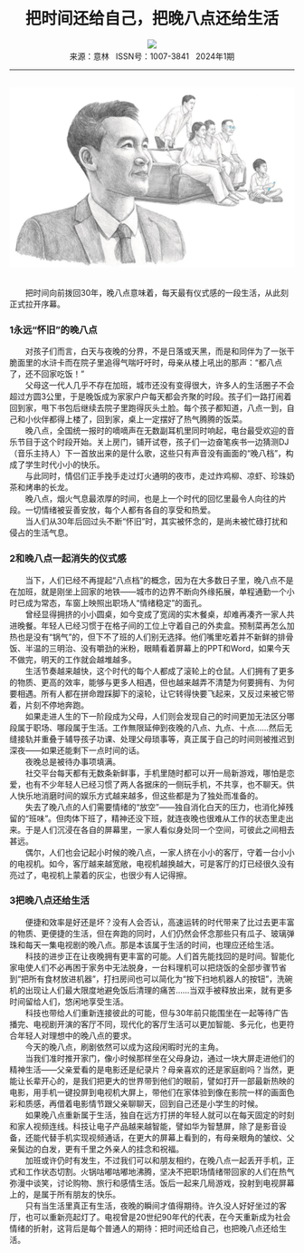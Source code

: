 # <center>把时间还给自己，把晚八点还给生活</center>

<div align=center><img src="https://raw.githubusercontent.com/leaguecn/magazines/main/img_authors/%d7%f7%d5%df%a3%ba%c8%ee%b0%d7%c7%e4.jpg"></div>

<center>来源：意林   ISSN号：1007-3841   2024年1期</center>

* * *

<br>![](https://raw.githubusercontent.com/leaguecn/magazines/main/img/yili20240106-1-l.jpg)

  
<br>　　把时间向前拨回30年，晚八点意味着，每天最有仪式感的一段生活，从此刻正式拉开序幕。

### 1永远“怀旧”的晚八点

  
　　对孩子们而言，白天与夜晚的分界，不是日落或天黑，而是和同伴为了一张干脆面里的水浒卡而在院子里追得气喘吁吁时，母亲从楼上吼出的那声：“都八点了，还不回家吃饭！”  
　　父母这一代人几乎不存在加班，城市还没有变得很大，许多人的生活圈子不会超过方圆3公里，于是晚饭成为家家户户每天都会齐聚的时段。孩子们一路打闹着回到家，甩下书包后继续去院子里跑得灰头土脸。每个孩子都知道，八点一到，自己和小伙伴都得上楼了，回到家，桌上一定摆好了热气腾腾的饭菜。  
　　晚八点，全国统一报时的嘀嘀声在无数副耳机里同时响起，电台最受欢迎的音乐节目于这个时段开始。关上房门，铺开试卷，孩子们一边奋笔疾书一边猜测DJ（音乐主持人）下一首放出来的是什么歌，这些只有声音没有画面的“晚八档”，构成了学生时代小小的快乐。  
　　与此同时，情侣们正手挽手走过灯火通明的夜市，走过炸鸡柳、凉虾、珍珠奶茶和烤串的长龙。  
　　晚八点，烟火气息最浓厚的时间，也是上一个时代的回忆里最令人向往的片段。一切情绪被妥善安放，每个人都有各自的享受和热爱。  
　　当人们从30年后回过头不断“怀旧”时，其实被怀念的，是尚未被忙碌打扰和侵占的生活气息。

### 2和晚八点一起消失的仪式感

  
　　当下，人们已经不再提起“八点档”的概念，因为在大多数日子里，晚八点不是在加班，就是刚坐上回家的地铁——城市的边界不断向外缘拓展，单程通勤一个小时已成为常态，车窗上映照出职场人“情绪稳定”的面孔。  
　　曾经显得拥挤的小小圆桌，如今变成了宽阔的实木餐桌，却难再凑齐一家人共进晚餐。年轻人已经习惯于在格子间的工位上守着自己的外卖盒。预制菜再怎么加热也是没有“锅气”的，但下不了班的人们别无选择。他们嘴里吃着并不新鲜的排骨饭、半温的三明治、没有嚼劲的米粉，眼睛看着屏幕上的PPT和Word，如果今天不做完，明天的工作就会越堆越多。  
　　生活节奏越来越快，这个时代的每个人都成了滚轮上的仓鼠。人们拥有了更多的物质、更高的效率，能够与更多人相遇，但也越来越弄不清楚为何要拥有、为何要相遇。所有人都在拼命蹬踩脚下的滚轮，让它转得快要飞起来，又反过来被它带着，片刻不停地奔跑。  
　　如果走进人生的下一阶段成为父母，人们则会发现自己的时间更加无法区分哪段属于职场、哪段属于生活。工作無限延伸到夜晚的八点、九点、十点……然后无缝接轨并重叠于辅导孩子功课、处理父母琐事等，真正属于自己的时间则被推迟到深夜——如果还能剩下一点时间的话。  
　　夜晚总是被待办事项填满。  
　　社交平台每天都有无数条新鲜事，手机里随时都可以开一局新游戏，哪怕是恋爱，也有不少年轻人已经习惯了两人各据床的一侧玩手机，不共享，也不聊天。供人快乐地消磨时间的娱乐方式越来越多，但这些都是为了独处而准备的。  
　　失去了晚八点的人们需要情绪的“放空”——独自消化白天的压力，也消化掉残留的“班味”。但肉体下班了，精神还没下班，就连夜晚也很难从工作的状态里走出来。于是人们沉浸在各自的屏幕里，一家人看似身处同一个空间，可彼此之间相去甚远。  
　　偶尔，人们也会记起小时候的晚八点，一家人挤在小小的客厅，守着一台小小的电视机。如今，客厅越来越宽敞，电视机越换越大，可是客厅的灯已经很久没有亮过了，电视机上蒙着的灰尘，也很少有人记得擦。

### 3把晚八点还给生活

  
　　便捷和效率是好还是坏？没有人会否认，高速运转的时代带来了比过去更丰富的物质、更便捷的生活，但在奔跑的同时，人们仍然会怀念那些只有瓜子、玻璃弹珠和每天一集电视剧的晚八点。那是本该属于生活的时间，也理应还给生活。  
　　科技的进步正在让夜晚拥有更丰富的可能。人们首先能找回的是时间。智能化家电使人们不必再困于家务中无法脱身，一台料理机可以把烧饭的全部步骤节省到“把所有食材放进机器”，打扫房间也可以简化为“按下扫地机器人的按钮”，洗碗机的出现让人们最大限度地避免饭后清理的痛苦……当双手被释放出来，就有更多时间留给人们，悠闲地享受生活。  
　　科技也带给人们重新连接彼此的可能，但与30年前只能围坐在一起等待广告播完、电视剧开演的客厅不同，现代化的客厅生活可以更加智能、多元化，也更符合年轻人对理想中的晚八点的要求。  
　　今天的晚八点，刷剧依然可以成为这段闲暇时光的主角。  
　　当我们准时推开家门，像小时候那样坐在父母身边，通过一块大屏走进他们的精神生活——父亲爱看的是电影还是纪录片？母亲喜欢的还是家庭剧吗？当然，更能让长辈开心的，是我们把更大的世界带到他们的眼前，譬如打开一部最新热映的电影，用手机一键投屏到电视机大屏上，带他们在家体验到像在影院一样的画面色彩和质感，再借着电影情节跟父亲聊聊天，回到自己还是小学生的时候。  
　　如果晚八点重新属于生活，独自在远方打拼的年轻人就可以在每天固定的时刻和家人视频连线。科技让电子产品越来越智能，譬如华为智慧屏，除了是影音设备，还能代替手机实现视频通话，在更大的屏幕上看到的，有母亲眼角的皱纹、父亲鬓边的白发，更有千里之外亲人的挂念和祝福。  
　　加班或许仍时有发生，不过我们可以和朋友相约，在晚八点一起丢开手机，正式和工作状态切割。火锅咕嘟咕嘟地沸腾，坚决不把职场情绪带回家的人们在热气弥漫中谈笑，讨论购物、旅行和感情生活。饭后一起来几局游戏，投射到电视屏幕上的，是属于所有朋友的快乐。  
　　只有当生活里真正有生活，夜晚的瞬间才值得期待。许久没人好好坐过的客厅，也可以重新亮起灯了。电视曾是20世纪90年代的代表，在今天重新成为社会情绪的折射，这背后是每个普通人的期待：把时间还给自己，也把晚八点还给生活。
